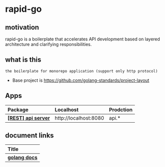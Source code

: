 # rapid-go

## motivation

rapid-go is a boilerplate that accelerates API development based on layered architecture and clarifying responsibilities.

## what is this

```
the boilerplate for monorepo application (support only http protocol)
```

- Base project is https://github.com/golang-standards/project-layout

## Apps

| Package                                     | Localhost             | Prodction |
| :------------------------------------------ | :-------------------- | :-------- |
| **[[REST] api server](./cmd/app/http_server_cmd.go)** | http://localhost:8080 | api.\*    |

## document links

| Title                                           |
| :---------------------------------------------- |
| **[golang docs](./docs/golang.md)**             |
